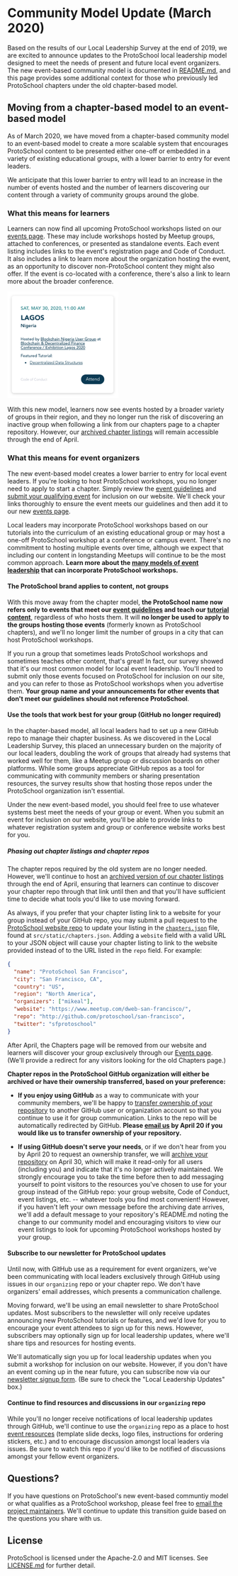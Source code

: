 # Community Model Update (March 2020)

Based on the results of our Local Leadership Survey at the end of 2019, we are excited to announce updates to the ProtoSchool local leadership model designed to meet the needs of present and future local event organizers. The new event-based community model is documented in [README.md](./README.md), and this page provides some additional context for those who previously led ProtoSchool chapters under the old chapter-based model.

## Moving from a chapter-based model to an event-based model
As of March 2020, we have moved from a chapter-based community model to an event-based model to
create a more scalable system that encourages ProtoSchool content to be presented
either one-off or embedded in a variety of existing educational groups,
with a lower barrier to entry for event leaders.

We anticipate that this lower barrier to entry will lead to an increase in the number of events hosted and the number of learners discovering our content through a variety of community groups around the globe.

### What this means for learners
Learners can now find all upcoming ProtoSchool workshops listed on our [events page](https://proto.school/#/events). These may include  workshops hosted by Meetup groups, attached to conferences, or presented as standalone events. Each event listing includes links to the event's registration page and Code of Conduct. It also includes a link to learn more about the organization hosting the event, as an opportunity to discover non-ProtoSchool content they might also offer. If the event is co-located with a conference, there's also a link to learn more about the broader conference.

<img width="250" alt="Event Card Screenshot" src="./readme_screenshots/event_card.png">

With this new model, learners now see events hosted by a broader variety of groups in their region, and they no longer run the risk of discovering an inactive group when following a link from our chapters page to a chapter repository. However, our [archived chapter listings](https://proto.school/#/chapters) will remain accessible through the end of April.

### What this means for event organizers
The new event-based model creates a lower barrier to entry for local event leaders. If you're looking to host ProtoSchool workshops, you no longer need to apply to start a chapter. Simply review the [event guidelines](./README.md#protoschool-workshops) and [submit your qualifying event](https://forms.gle/t1iEzpQAFSYHhpBr9) for inclusion on our website. We'll check your links thoroughly to ensure the event meets our guidelines and then add it to our new [events page](https://proto.school/#/events).

Local leaders may incorporate ProtoSchool workshops based on our tutorials into the curriculum of an existing educational group or may host a one-off ProtoSchool workshop at a conference or campus event. There's no commitment to hosting multiple events over time, although we expect that including our content in longstanding Meetups will continue to be the most common approach. **Learn more about the [many models of event leadership](./README.md#protoschool-workshops) that can incorporate ProtoSchool workshops.**

#### The ProtoSchool brand applies to content, not groups
With this move away from the chapter model, **the ProtoSchool name now refers only to events that meet our [event guidelines](#protoschool-workshops) and teach our [tutorial content](https://proto.school/#/tutorials)**, regardless of who hosts them. It will **no longer be used to apply to the groups hosting those events** (formerly known as ProtoSchool chapters), and we'll no longer limit the number of groups in a city that can host ProtoSchool workshops.

If you run a group that sometimes leads ProtoSchool workshops and sometimes teaches other content, that's great! In fact, our survey showed that it's our most common model for local event leadership. You'll need to submit only those events focused on ProtoSchool for inclusion on our site, and you can refer to those as ProtoSchool workshops when you advertise them. **Your group name and your announcements for other events that don't meet our guidelines should not reference ProtoSchool**.

#### Use the tools that work best for your group (GitHub no longer required)
In the chapter-based model, all local leaders had to set up a new GitHub repo to manage their chapter business. As we discovered in the Local Leadership Survey, this placed an unnecessary burden on the majority of our local leaders, doubling the work of groups that already had systems that worked well for them, like a Meetup group or discussion boards on other platforms. While some groups appreciate GitHub repos as a tool for communicating with community members or sharing presentation resources, the survey results show that hosting those repos under the ProtoSchool organization isn't essential.

Under the new event-based model, you should feel free to use whatever systems best meet the needs of your group or event. When you submit an event for inclusion on our website, you'll be able to provide links to whatever registration system and group or conference website works best for you.

##### Phasing out chapter listings and chapter repos
The chapter repos required by the old system are no longer needed. However, we'll continue to host an [archived version of our chapter listings](https://proto.school/#/chapters) through the end of April, ensuring that learners can continue to discover your chapter repo through that link until then and that you'll have sufficient time to decide what tools you'd like to use moving forward.

As always, if you prefer that your chapter listing link to a website for your group instead of your GitHub repo, you may submit a pull request to the [ProtoSchool website repo](https://github.com/ProtoSchool/protoschool.github.io) to update your listing in the [`chapters.json`](https://github.com/ProtoSchool/protoschool.github.io/blob/code/src/static/chapters.json) file, found at `src/static/chapters.json`. Adding a `website` field with a valid URL to your JSON object will cause your chapter listing to link to the website provided instead of to the URL listed in the `repo` field. For example:

```json
{
  "name": "ProtoSchool San Francisco",
  "city": "San Francisco, CA",
  "country": "US",
  "region": "North America",
  "organizers": ["mikeal"],
  "website": "https://www.meetup.com/dweb-san-francisco/",
  "repo": "http://github.com/protoschool/san-francisco",
  "twitter": "sfprotoschool"
}
```
After April, the Chapters page will be removed from our website and learners will discover your group exclusively through our [Events page](https://proto.school/#/chapters). (We'll provide a redirect for any visitors looking for the old Chapters page.)

**Chapter repos in the ProtoSchool GitHub organization will either be archived or have their ownership transferred, based on your preference:**

- **If you enjoy using GitHub** as a way to communicate with your community members, we'll be happy to [transfer ownership of your repository](https://help.github.com/en/github/administering-a-repository/transferring-a-repository) to another GitHub user or organization account so that you continue to use it for group communication. Links to the repo will be automatically redirected by GitHub. **Please [email us](mailto:protoschool@protocol.ai) by April 20 if you would like us to transfer ownership of your repository.**

- **If using GitHub doesn't serve your needs**, or if we don't hear from you by April 20 to request an ownership transfer, we will [archive your repository](https://help.github.com/en/github/creating-cloning-and-archiving-repositories/archiving-repositories) on April 30, which will make it read-only for all users (including you) and indicate that it's no longer actively maintained. We strongly encourage you to take the time before then to add messaging yourself to point visitors to the resources you've chosen to use for your group instead of the GitHub repo: your group website, Code of Conduct, event listings, etc. -- whatever tools you find most convenient! However, if you haven't left your own message before the archiving date arrives, we'll add a default message to your repository's README.md noting the change to our community model and encouraging visitors to view our event listings to look for upcoming ProtoSchool workshops hosted by your group.

#### Subscribe to our newsletter for ProtoSchool updates
Until now, with GitHub use as a requirement for event organizers, we've been communicating with local leaders exclusively through GitHub using issues in our `organizing` repo or your chapter repo. We don't have organizers' email addresses, which presents a communication challenge.

Moving forward, we'll be using an email newsletter to share ProtoSchool updates. Most subscribers to the newsletter will only receive updates announcing new ProtoSchool tutorials or features, and we'd love for you to encourage your event attendees to sign up for this news. However, subscribers may optionally sign up for local leadership updates, where we'll share tips and resources for hosting events.

We'll automatically sign you up for local leadership updates when you submit a workshop for inclusion on our website. However, if you don't have an event coming up in the near future, you can subscribe now via our [newsletter signup form](https://school.us4.list-manage.com/subscribe?u=41e9e493c56c3865870435d91&id=967f7cf514). (Be sure to check the "Local Leadership Updates" box.)

#### Continue to find resources and discussions in our `organizing` repo
While you'll no longer receive notifications of local leadership updates through GitHub, we'll continue to use the `organizing` repo as a place to host [event resources](./RESOURCES.md)  (template slide decks, logo files, instructions for ordering stickers, etc.) and to encourage discussion amongst local leaders via issues. Be sure to watch this repo if you'd like to be notified of discussions amongst your fellow event organizers.

## Questions?
If you have questions on ProtoSchool's new event-based communtiy model or what qualifies as a ProtoSchool workshop, please feel free to [email the project maintainers](mailto:protoschool@protocol.ai). We'll continue to update this transition guide based on the questions you share with us.

## License
ProtoSchool is licensed under the Apache-2.0 and MIT licenses. See [LICENSE.md](./LICENSE.md) for further detail.

